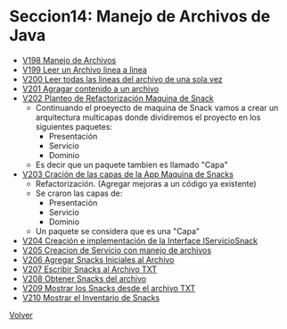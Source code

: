 # Seccion14: Manejo de Archivos de Java
* [V198 Manejo de Archivos](V198_Manejo_de_Archivos_en_Java/src/archivos/CrearArchivo.java)
* [V199 Leer un Archivo linea a linea](V199_Leer_un_Archivo_en_Java/src/archivos/LeerArchivo.java)
* [V200 Leer todas las lineas del archivo de una sola vez](V200_Leer_todo_el_Archivo/src/archivos/LeerTodo.java)
* [V201 Agragar contenido a un archivo](V201_Escribir_a_un_Archivo/src/archivos/AgregarContenidoArchivo.java)
* [V202 Planteo de Refactorización Maquina de Snack ](V202_Proyecto_Maquina_de_Snacks_con_Manejo_de_Archivos/Docs/arquitectura-multicapas.jpg)
    - Continuando el proeyecto de maquina de Snack vamos a crear un 
        arquitectura multicapas donde dividiremos el proyecto en los 
        siguientes paquetes: 
        * Presentación
        * Servicio
        * Dominio
    - Es decir que un paquete tambien es llamado "Capa"
* [V203 Cración de las capas de la App Maquina de Snacks](V203_Arquitectura_Multicapas_App_Maquina_de_Snacks/src/maquina_snacks_archivos)
    - Refactorización. (Agregar mejoras a un código ya existente)
    - Se craron las capas de: 
        * Presentación
        * Servicio
        * Dominio
    - Un paquete se considera que es una "Capa"
* [V204 Creación e implementación de la Interface IServicioSnack](V204_Creacion_Interface_IServcioSnack/src/maquina_snacks_archivos/servicio/IServicioSnacks.java)
* [V205 Creacion de Servicio con manejo de archivos](V205_Clase_Servicio_Snacks_con_Manejo_de_Archivos/src/maquina_snacks_archivos/servicio/ServicioSnacksArchivos.java)
* [V206 Agregar Snacks Iniciales al Archivo](V206_Agregar_Snacks_Iniciales_al_Archivo/src/maquina_snacks_archivos/servicio/ServicioSnacksArchivos.java)
* [V207 Escribir Snacks al Archivo TXT](V207_Escribir_Snacks_al_Archivo/src/maquina_snacks_archivos/servicio/ServicioSnacksArchivos.java)
* [V208 Obtener Snacks del archivo](V208_Obtener_Snacks_Archivo/src/maquina_snacks_archivos/servicio/ServicioSnacksArchivos.java)
* [V209 Mostrar los Snacks desde el archivo TXT](V209_Mostrar_Snacks_del_Archivo/src/maquina_snacks_archivos/servicio/ServicioSnacksArchivos.java)
* [V210 Mostrar el Inventario de Snacks](V210_Mostrar_Inventarios_de_Snacks/src/maquina_snacks_archivos/servicio/ServicioSnacksArchivos.java)

[Volver](../)